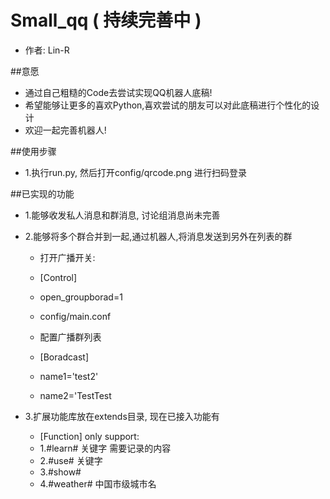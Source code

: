 # Small_qq ( 持续完善中 )
* 作者: Lin-R

##意愿
* 通过自己粗糙的Code去尝试实现QQ机器人底稿!
* 希望能够让更多的喜欢Python,喜欢尝试的朋友可以对此底稿进行个性化的设计
* 欢迎一起完善机器人! 

##使用步骤
* 1.执行run.py, 然后打开config/qrcode.png 进行扫码登录

##已实现的功能
* 1.能够收发私人消息和群消息, 讨论组消息尚未完善
* 2.能够将多个群合并到一起,通过机器人,将消息发送到另外在列表的群
  * 打开广播开关:
  * [Control]
  * open_groupborad=1
  * config/main.conf
  
  * 配置广播群列表
  * [Boradcast]
  * name1='test2'
  * name2='TestTest
 

* 3.扩展功能库放在extends目录, 现在已接入功能有
  * [Function] only support:
  * 1.#learn# 关键字 需要记录的内容
  * 2.#use# 关键字
  * 3.#show# 
  * 4.#weather# 中国市级城市名




